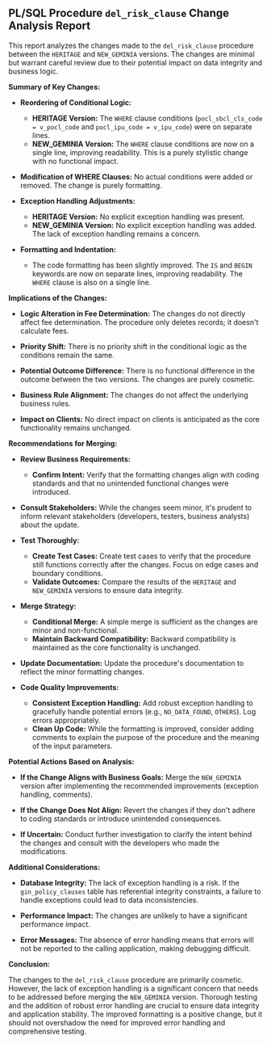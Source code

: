 ## PL/SQL Procedure `del_risk_clause` Change Analysis Report

This report analyzes the changes made to the `del_risk_clause` procedure between the `HERITAGE` and `NEW_GEMINIA` versions.  The changes are minimal but warrant careful review due to their potential impact on data integrity and business logic.


**Summary of Key Changes:**

- **Reordering of Conditional Logic:**
    - **HERITAGE Version:** The `WHERE` clause conditions (`pocl_sbcl_cls_code = v_pocl_code` and `pocl_ipu_code = v_ipu_code`) were on separate lines.
    - **NEW_GEMINIA Version:** The `WHERE` clause conditions are now on a single line, improving readability.  This is a purely stylistic change with no functional impact.

- **Modification of WHERE Clauses:** No actual conditions were added or removed.  The change is purely formatting.

- **Exception Handling Adjustments:**
    - **HERITAGE Version:** No explicit exception handling was present.
    - **NEW_GEMINIA Version:** No explicit exception handling was added.  The lack of exception handling remains a concern.

- **Formatting and Indentation:**
    - The code formatting has been slightly improved. The `IS` and `BEGIN` keywords are now on separate lines, improving readability.  The `WHERE` clause is also on a single line.


**Implications of the Changes:**

- **Logic Alteration in Fee Determination:** The changes do not directly affect fee determination. The procedure only deletes records; it doesn't calculate fees.

- **Priority Shift:** There is no priority shift in the conditional logic as the conditions remain the same.

- **Potential Outcome Difference:** There is no functional difference in the outcome between the two versions.  The changes are purely cosmetic.

- **Business Rule Alignment:** The changes do not affect the underlying business rules.

- **Impact on Clients:** No direct impact on clients is anticipated as the core functionality remains unchanged.


**Recommendations for Merging:**

- **Review Business Requirements:**
    - **Confirm Intent:** Verify that the formatting changes align with coding standards and that no unintended functional changes were introduced.

- **Consult Stakeholders:**  While the changes seem minor, it's prudent to inform relevant stakeholders (developers, testers, business analysts) about the update.

- **Test Thoroughly:**
    - **Create Test Cases:** Create test cases to verify that the procedure still functions correctly after the changes.  Focus on edge cases and boundary conditions.
    - **Validate Outcomes:**  Compare the results of the `HERITAGE` and `NEW_GEMINIA` versions to ensure data integrity.

- **Merge Strategy:**
    - **Conditional Merge:** A simple merge is sufficient as the changes are minor and non-functional.
    - **Maintain Backward Compatibility:** Backward compatibility is maintained as the core functionality is unchanged.

- **Update Documentation:** Update the procedure's documentation to reflect the minor formatting changes.

- **Code Quality Improvements:**
    - **Consistent Exception Handling:**  Add robust exception handling to gracefully handle potential errors (e.g., `NO_DATA_FOUND`, `OTHERS`).  Log errors appropriately.
    - **Clean Up Code:** While the formatting is improved, consider adding comments to explain the purpose of the procedure and the meaning of the input parameters.


**Potential Actions Based on Analysis:**

- **If the Change Aligns with Business Goals:** Merge the `NEW_GEMINIA` version after implementing the recommended improvements (exception handling, comments).

- **If the Change Does Not Align:** Revert the changes if they don't adhere to coding standards or introduce unintended consequences.

- **If Uncertain:** Conduct further investigation to clarify the intent behind the changes and consult with the developers who made the modifications.


**Additional Considerations:**

- **Database Integrity:**  The lack of exception handling is a risk.  If the `gin_policy_clauses` table has referential integrity constraints, a failure to handle exceptions could lead to data inconsistencies.

- **Performance Impact:** The changes are unlikely to have a significant performance impact.

- **Error Messages:** The absence of error handling means that errors will not be reported to the calling application, making debugging difficult.


**Conclusion:**

The changes to the `del_risk_clause` procedure are primarily cosmetic.  However, the lack of exception handling is a significant concern that needs to be addressed before merging the `NEW_GEMINIA` version.  Thorough testing and the addition of robust error handling are crucial to ensure data integrity and application stability.  The improved formatting is a positive change, but it should not overshadow the need for improved error handling and comprehensive testing.
